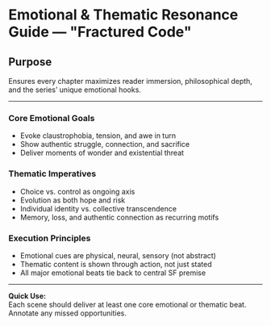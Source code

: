 # Emotional & Thematic Resonance Guide — "Fractured Code"

## Purpose
Ensures every chapter maximizes reader immersion, philosophical depth, and the series’ unique emotional hooks.

---

### Core Emotional Goals
- Evoke claustrophobia, tension, and awe in turn
- Show authentic struggle, connection, and sacrifice
- Deliver moments of wonder and existential threat

### Thematic Imperatives
- Choice vs. control as ongoing axis
- Evolution as both hope and risk
- Individual identity vs. collective transcendence
- Memory, loss, and authentic connection as recurring motifs

### Execution Principles
- Emotional cues are physical, neural, sensory (not abstract)
- Thematic content is shown through action, not just stated
- All major emotional beats tie back to central SF premise

---

**Quick Use:**  
Each scene should deliver at least one core emotional or thematic beat. Annotate any missed opportunities.
